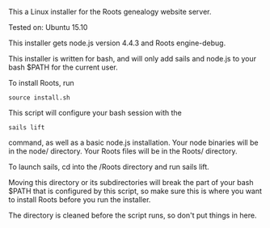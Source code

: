 This a Linux installer for the Roots genealogy website server.

Tested on: Ubuntu 15.10

This installer gets node.js version 4.4.3 and Roots engine-debug.

This installer is written for bash, and will only add sails and node.js to
your bash $PATH for the current user.

To install Roots, run

	source install.sh

This script will configure your bash session with the 
	
	sails lift

command, as well as a basic node.js installation.
Your node binaries will be in the node/ directory.
Your Roots files will be in the Roots/ directory.

To launch sails, cd into the /Roots directory and run sails lift.

Moving this directory or its subdirectories will break the part of your
bash $PATH that is configured by this script, so make sure this is where
you want to install Roots before you run the installer.

The directory is cleaned before the script runs, so don't put things
in here.
